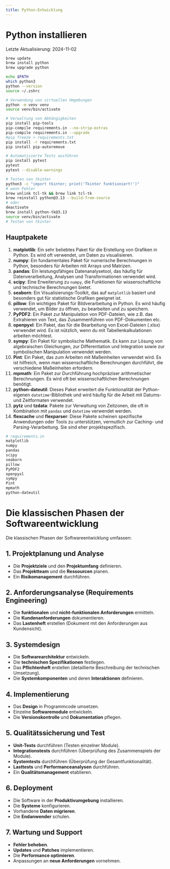 ```yaml
---
title: Python-Entwicklung
---
```


# Python installieren

Letzte Aktualisierung: 2024-11-02

```bash
brew update
brew install python
brew upgrade python

echo $PATH
which python3
python --version
source ~/.zshrc

# Verwendung von virtuellen Umgebungen
python -m venv venv
source venv/bin/activate

# Verwaltung von Abhängigkeiten
pip install pip-tools
pip-compile requirements.in --no-strip-extras
pip-compile requirements.in --upgrade
#pip freeze > requirements.txt
pip install -r requirements.txt
pip install pip-autoremove

# Automatisierte Tests ausführen
pip install pytest
pytest
pytest --disable-warnings

# Testen von tkinter
python3 -c "import tkinter; print('Tkinter funktioniert!')"
# wenn Fehler
brew unlink tcl-tk && brew link tcl-tk
brew reinstall python@3.13 --build-from-source
# oder
deactivate
brew install python-tk@3.13
source venv/bin/activate
# Testen von tkinter
```


## Hauptpakete

1. **matplotlib**: Ein sehr beliebtes Paket für die Erstellung von Grafiken in Python. Es wird oft verwendet, um Daten zu visualisieren.
2. **numpy**: Ein fundamentales Paket für numerische Berechnungen in Python, besonders für Arbeiten mit Arrays und Matrizen.
3. **pandas**: Ein leistungsfähiges Datenanalysetool, das häufig für Datenverarbeitung, Analysen und Transformationen verwendet wird.
4. **scipy**: Eine Erweiterung zu `numpy`, die Funktionen für wissenschaftliche und technische Berechnungen bietet.
5. **seaborn**: Ein Visualisierungs-Toolkit, das auf `matplotlib` basiert und besonders gut für statistische Grafiken geeignet ist.
6. **pillow**: Ein wichtiges Paket für Bildverarbeitung in Python. Es wird häufig verwendet, um Bilder zu öffnen, zu bearbeiten und zu speichern.
7. **PyPDF2**: Ein Paket zur Manipulation von PDF-Dateien, wie z.B. das Extrahieren von Text, das Zusammenführen von PDF-Dokumenten etc.
8. **openpyxl**: Ein Paket, das für die Bearbeitung von Excel-Dateien (.xlsx) verwendet wird. Es ist nützlich, wenn du mit Tabellenkalkulationen arbeiten möchtest.
9. **sympy**: Ein Paket für symbolische Mathematik. Es kann zur Lösung von algebraischen Gleichungen, zur Differentiation und Integration sowie zur symbolischen Manipulation verwendet werden.
10. **Pint**: Ein Paket, das zum Arbeiten mit Maßeinheiten verwendet wird. Es ist hilfreich, wenn man wissenschaftliche Berechnungen durchführt, die verschiedene Maßeinheiten erfordern.
11. **mpmath**: Ein Paket zur Durchführung hochpräziser arithmetischer Berechnungen. Es wird oft bei wissenschaftlichen Berechnungen benötigt.
12. **python-dateutil**: Dieses Paket erweitert die Funktionalität der Python-eigenen `datetime`-Bibliothek und wird häufig für die Arbeit mit Datums- und Zeitformaten verwendet.
13. **pytz** und **tzdata**: Pakete zur Verwaltung von Zeitzonen, die oft in Kombination mit `pandas` und `datetime` verwendet werden.
14. **flexcache** und **flexparser**: Diese Pakete scheinen spezifische Anwendungen oder Tools zu unterstützen, vermutlich zur Caching- und Parsing-Verarbeitung. Sie sind eher projektspezifisch.

```bash
# requirements.in
matplotlib
numpy
pandas
scipy
seaborn
pillow
PyPDF2
openpyxl
sympy
Pint
mpmath
python-dateutil
```

# Die klassischen Phasen der Softwareentwicklung

Die klassischen Phasen der Softwareentwicklung umfassen:

## 1. Projektplanung und Analyse

- Die **Projektziele** und den **Projektumfang** definieren.
- Das **Projektteam** und die **Ressourcen** planen.
- Ein **Risikomanagement** durchführen.

## 2. Anforderungsanalyse (Requirements Engineering)

- Die **funktionalen** und **nicht-funktionalen Anforderungen** ermitteln.
- Die **Kundenanforderungen** dokumentieren.
- Das **Lastenheft** erstellen (Dokument mit den Anforderungen aus Kundensicht).

## 3. Systemdesign

- Die **Softwarearchitektur** entwickeln.
- Die **technischen Spezifikationen** festlegen.
- Das **Pflichtenheft** erstellen (detaillierte Beschreibung der technischen Umsetzung).
- Die **Systemkomponenten** und deren **Interaktionen** definieren.

## 4. Implementierung

- Das **Design** in Programmcode umsetzen.
- Einzelne **Softwaremodule** entwickeln.
- Die **Versionskontrolle** und **Dokumentation** pflegen.

## 5. Qualitätssicherung und Test

- **Unit-Tests** durchführen (Testen einzelner Module).
- **Integrationstests** durchführen (Überprüfung des Zusammenspiels der Module).
- **Systemtests** durchführen (Überprüfung der Gesamtfunktionalität).
- **Lasttests** und **Performanceanalysen** durchführen.
- Ein **Qualitätsmanagement** etablieren.

## 6. Deployment

- Die Software in der **Produktivumgebung** installieren.
- Die **Systeme** konfigurieren.
- Vorhandene **Daten migrieren**.
- Die **Endanwender** schulen.

## 7. Wartung und Support

- **Fehler beheben**.
- **Updates** und **Patches** implementieren.
- Die **Performance optimieren**.
- Anpassungen an **neue Anforderungen** vornehmen.
